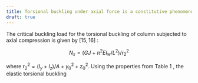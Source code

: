 ```yaml
---
title: Torsional buckling under axial force is a constitutive phenomenon in the context of intrinsic frame theories
draft: true
---
```



The critical buckling load for the torsional buckling of column subjected to axial compression is given by $[15,16]$ :

$$
N_x=\left(G J+\pi^2 E I_w / L^2\right) / \mathrm{r}_2^2
$$

where $\mathrm{r}_2^2=\left(I_y+I_z\right) / A+y_0^2+z_0^2$. Using the properties from Table 1 , the elastic torsional buckling
